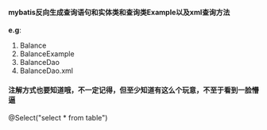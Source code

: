 #### mybatis反向生成查询语句和实体类和查询类Example以及xml查询方法
**e.g**:  
1. Balance
2. BalanceExample
3. BalanceDao
4. BalanceDao.xml



#### 注解方式也要知道哦，不一定记得，但至少知道有这么个玩意，不至于看到一脸懵逼
@Select("select * from table")
